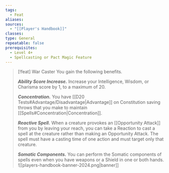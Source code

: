 ```yaml
---
tags:
  - Feat
aliases: 
sources:
  - "[[Player's Handbook]]"
classes: 
type: General
repeatable: false
prerequisites:
  - Level 4+
  - Spellcasting or Pact Magic Feature
---
```

>[!feat] War Caster
>You gain the following benefits.
>
>**_Ability Score Increase._** Increase your Intelligence, Wisdom, or Charisma score by 1, to a maximum of 20.
>
>**_Concentration._** You have [[D20 Tests#Advantage/Disadvantage\|Advantage]] on Constitution saving throws that you make to maintain [[Spells#Concentration\|Concentration]].
>
>**_Reactive Spell._** When a creature provokes an [[Opportunity Attack]] from you by leaving your reach, you can take a Reaction to cast a spell at the creature rather than making an Opportunity Attack. The spell must have a casting time of one action and must target only that creature.
>
>**_Somatic Components._** You can perform the Somatic components of spells even when you have weapons or a Shield in one or both hands.
![[players-handbook-banner-2024.png|banner]]